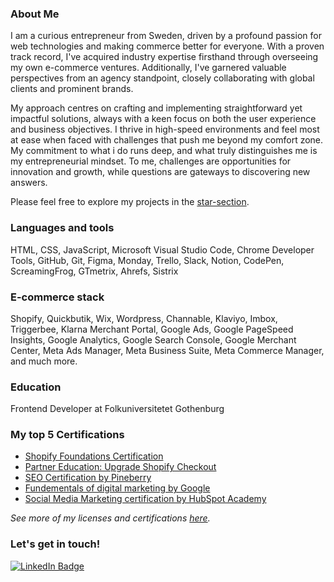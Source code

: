 ### About Me

I am a curious entrepreneur from Sweden, driven by a profound passion for web technologies and making commerce better for everyone. With a proven track record, I've acquired industry expertise firsthand through overseeing my own e-commerce ventures. Additionally, I've garnered valuable perspectives from an agency standpoint, closely collaborating with global clients and prominent brands.

My approach centres on crafting and implementing straightforward yet impactful solutions, always with a keen focus on both the user experience and business objectives. I thrive in high-speed environments and feel most at ease when faced with challenges that push me beyond my comfort zone. My commitment to what i do runs deep, and what truly distinguishes me is my entrepreneurial mindset. To me, challenges are opportunities for innovation and growth, while questions are gateways to discovering new answers.

Please feel free to explore my projects in the <a href="https://github.com/antonekstrom1?tab=stars" title="GitHub Stars" alt="GitHub Stars">star-section</a>.

### Languages and tools
HTML, CSS, JavaScript, Microsoft Visual Studio Code, Chrome Developer Tools, GitHub, Git, Figma, Monday, Trello, Slack, Notion, CodePen, ScreamingFrog, GTmetrix, Ahrefs, Sistrix

### E-commerce stack
Shopify, Quickbutik, Wix, Wordpress, Channable, Klaviyo, Imbox, Triggerbee, Klarna Merchant Portal, Google Ads, Google PageSpeed Insights, Google Analytics, Google Search Console, Google Merchant Center, Meta Ads Manager, Meta Business Suite, Meta Commerce Manager, and much more.

### Education
Frontend Developer at Folkuniversitetet Gothenburg

### My top 5 Certifications
- <a href="https://www.credly.com/badges/89642bd3-3b69-4ee3-bfa1-63419b2d1a9c/linked_in_profile">Shopify Foundations Certification</a>
- <a href="https://www.credly.com/badges/37dda9c6-7e72-444b-992e-7b2815bfe104/linked_in_profile">Partner Education: Upgrade Shopify Checkout</a>
- <a href="https://www.seocert.se/certifikat/rn8A0/uK">SEO Certification by Pineberry</a>
- <a href="https://learndigital.withgoogle.com/digitalakademin/validate-certificate-code">Fundementals of digital marketing by Google</a>
- <a href="https://app-eu1.hubspot.com/academy/achievements/pqql4xwx/en/1/anton-ekstrom/social-media-marketing-certification-course">Social Media Marketing certification by HubSpot Academy</a>

<i>See more of my licenses and certifications <a href="https://www.linkedin.com/in/anton-ekstrom/details/certifications/">here</a>.</i>

### Let's get in touch!
<a href="https://www.linkedin.com/in/anton-ekstrom/"><img src="https://img.shields.io/badge/LinkedIn-blue?style=for-the-badge&logo=linkedin&logoColor=white" alt="LinkedIn Badge" title="LinkedIn"></a>

<!--
<p>
<a href="#"><img src="https://camo.githubusercontent.com/da7acacadecf91d6dc02efcd2be086bb6d78ddff19a1b7a0ab2755a6fda8b1e9/68747470733a2f2f63646e2e6a7364656c6976722e6e65742f67682f64657669636f6e732f64657669636f6e2f69636f6e732f68746d6c352f68746d6c352d6f726967696e616c2e737667" title="HTML" alt="HTML" width="26" height="26"/></a>&nbsp;
<a href="#"><img src="https://camo.githubusercontent.com/2e496d4bfc6f753ddca87b521ce95c88219f77800212ffa6d4401ad368c82170/68747470733a2f2f63646e2e6a7364656c6976722e6e65742f67682f64657669636f6e732f64657669636f6e2f69636f6e732f637373332f637373332d6f726967696e616c2e737667"  title="CSS" alt="CSS" width="26" height="26"/></a>&nbsp;
<a href="#"><img src="https://camo.githubusercontent.com/442c452cb73752bb1914ce03fce2017056d651a2099696b8594ddf5ccc74825e/68747470733a2f2f63646e2e6a7364656c6976722e6e65742f67682f64657669636f6e732f64657669636f6e2f69636f6e732f6a6176617363726970742f6a6176617363726970742d6f726967696e616c2e737667" title="JavaScript" alt="JavaScript" width="26" height="26"/></a>&nbsp;
<a href="#"><img src="https://raw.githubusercontent.com/devicons/devicon/1119b9f84c0290e0f0b38982099a2bd027a48bf1/icons/figma/figma-original.svg" title="FIGMA" alt="Figma" width="26" height="26"/></a>&nbsp;
<a href="#"><img src="https://camo.githubusercontent.com/5fa137d222dde7b69acd22c6572a065ce3656e6ffa1f5e88c1b5c7a935af3cc6/68747470733a2f2f63646e2e6a7364656c6976722e6e65742f67682f64657669636f6e732f64657669636f6e2f69636f6e732f7673636f64652f7673636f64652d6f726967696e616c2e737667" title="VSCODE" alt="HTML" width="26" height="26"/></a>&nbsp;
<a href="#"><img src="https://user-images.githubusercontent.com/3369400/139448065-39a229ba-4b06-434b-bc67-616e2ed80c8f.png" title="GitHub" **alt="GitHub" width="26" height="26"/></a>&nbsp;
<a href="#"><img src="https://camo.githubusercontent.com/dc9e7e657b4cd5ba7d819d1a9ce61434bd0ddbb94287d7476b186bd783b62279/68747470733a2f2f63646e2e6a7364656c6976722e6e65742f67682f64657669636f6e732f64657669636f6e2f69636f6e732f6769742f6769742d6f726967696e616c2e737667" title="Git" **alt="Git" width="26" height="26"/></a>&nbsp;
<a href="#"><img src="https://raw.githubusercontent.com/devicons/devicon/1119b9f84c0290e0f0b38982099a2bd027a48bf1/icons/codepen/codepen-plain.svg" title="CodePen" **alt="CodePen" width="26" height="26"/></a>&nbsp;
<a href="#"><img src="https://cdn-icons-png.flaticon.com/512/5968/5968919.png" title="Shopify" **alt="Shopify" width="26" height="26"/></a>&nbsp;
<a href="#"><img src="https://quickbutik.com/_next/static/media/icon.17005fb0.svg" title="Quickbutik" **alt="Quickbutik" width="26" height="26"/></a>&nbsp;
 <a href="#"><img src="https://upload.wikimedia.org/wikipedia/commons/thumb/d/d5/Slack_icon_2019.svg/2048px-Slack_icon_2019.svg.png" title="Slack" **alt="Slack" width="26" height="26"/></a>&nbsp;
<a href="#"><img src="https://startcommunication.se/wp-content/uploads/2020/03/imbox_logo_1080x1080.png" title="Imbox" **alt="Imbox" width="26" height="26"/></a>&nbsp;
<a href="#"><img src="https://play-lh.googleusercontent.com/tDXSaAt_I_qx6am_rTcQ1WHaXo6ncfiB-b742DnSXZkJGASvs15yRYnvzogzbYwse0QD" title="Klarna Merchant Portal" **alt="Klarna Merchant Portal" width="26" height="26"/></a>&nbsp;
<a href="#"><img src="https://www.screamingfrog.co.uk/wp-content/uploads/2018/11/screaming-frog-logo-kg.jpg" title="Screaming Frog SEO Spider" **alt="Screaming Frog SEO Spider" width="26" height="26"/></a>&nbsp;
<a href="#"><img src="https://cdn.worldvectorlogo.com/logos/google-lighthouse-icon-may-2019-.svg" title="Google Lighthouse" **alt="Google Lighthouse" width="26" height="26"/></a>&nbsp;
<a href="#"><img src="https://upload.wikimedia.org/wikipedia/commons/thumb/7/77/GAnalytics.svg/1200px-GAnalytics.svg.png" title="Google Analytics" **alt="Google Analytics" width="26" height="26"/></a>&nbsp;
<a href="#"><img src="https://cdn.worldvectorlogo.com/logos/google-merchant-center.svg" title="Google Merchant Center" **alt="Google Merchant Center" width="26" height="26"/></a>&nbsp;
<a href="#"><img src="https://cdn.worldvectorlogo.com/logos/google-search-console.svg" title="Google Search Console" **alt="Google Search Console" width="26" height="26"/></a>&nbsp;
<a href="#"><img src="https://cdn4.iconfinder.com/data/icons/logos-brands-7/512/google_ads-512.png" title="Google Ads" **alt="Google Ads" width="26" height="26"/></a>&nbsp;
<a href="#"><img src="https://www.inmobile.com/media/j0wep45k/klaviyo_glyph2-01.svg" title="Klaviyo" **alt="Klaviyo" width="26" height="26"/></a>&nbsp;
</p>-->
